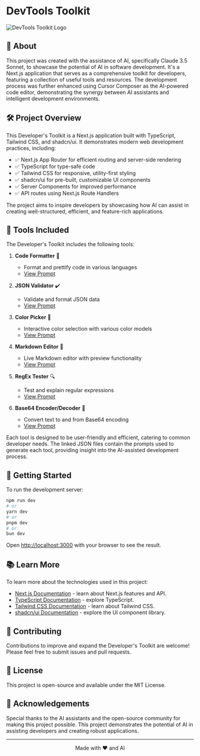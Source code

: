 # DevTools Toolkit

![DevTools Toolkit Logo](https://www.devtools.tools/assets/logo-light-v11.svg)

## 🚀 About

This project was created with the assistance of AI, specifically Claude 3.5 Sonnet, to showcase the potential of AI in software development. It's a Next.js application that serves as a comprehensive toolkit for developers, featuring a collection of useful tools and resources. The development process was further enhanced using Cursor Composer as the AI-powered code editor, demonstrating the synergy between AI assistants and intelligent development environments.

## 🛠️ Project Overview

This Developer's Toolkit is a Next.js application built with TypeScript, Tailwind CSS, and shadcn/ui. It demonstrates modern web development practices, including:

- ✅ Next.js App Router for efficient routing and server-side rendering
- ✅ TypeScript for type-safe code
- ✅ Tailwind CSS for responsive, utility-first styling
- ✅ shadcn/ui for pre-built, customizable UI components
- ✅ Server Components for improved performance
- ✅ API routes using Next.js Route Handlers

The project aims to inspire developers by showcasing how AI can assist in creating well-structured, efficient, and feature-rich applications.

## 🧰 Tools Included

The Developer's Toolkit includes the following tools:

1. **Code Formatter** 📝

   - Format and prettify code in various languages
   - [View Prompt](https://github.com/mryesiller/Devtools/tree/main/prompts/code-formatter.json)

2. **JSON Validator** ✔️

   - Validate and format JSON data
   - [View Prompt](https://github.com/mryesiller/Devtools/tree/main/prompts/json-validator.json)

3. **Color Picker** 🎨

   - Interactive color selection with various color models
   - [View Prompt](https://github.com/mryesiller/Devtools/tree/main/prompts/color-picker.json)

4. **Markdown Editor** 📘

   - Live Markdown editor with preview functionality
   - [View Prompt](https://github.com/mryesiller/Devtools/tree/main/prompts/markdown-editor.json)

5. **RegEx Tester** 🔍

   - Test and explain regular expressions
   - [View Prompt](https://github.com/mryesiller/Devtools/tree/main/prompts/regex-tester.json)

6. **Base64 Encoder/Decoder** 🔐
   - Convert text to and from Base64 encoding
   - [View Prompt](https://github.com/mryesiller/Devtools/tree/main/prompts/base64-encoder-decoder.json)

Each tool is designed to be user-friendly and efficient, catering to common developer needs. The linked JSON files contain the prompts used to generate each tool, providing insight into the AI-assisted development process.

## 🚀 Getting Started

To run the development server:

```bash
npm run dev
# or
yarn dev
# or
pnpm dev
# or
bun dev
```

Open [http://localhost:3000](http://localhost:3000) with your browser to see the result.

## 📚 Learn More

To learn more about the technologies used in this project:

- [Next.js Documentation](https://nextjs.org/docs) - learn about Next.js features and API.
- [TypeScript Documentation](https://www.typescriptlang.org/docs/) - explore TypeScript.
- [Tailwind CSS Documentation](https://tailwindcss.com/docs) - learn about Tailwind CSS.
- [shadcn/ui Documentation](https://ui.shadcn.com/) - explore the UI component library.

## 🤝 Contributing

Contributions to improve and expand the Developer's Toolkit are welcome! Please feel free to submit issues and pull requests.

## 📄 License

This project is open-source and available under the MIT License.

## 🙏 Acknowledgements

Special thanks to the AI assistants and the open-source community for making this project possible. This project demonstrates the potential of AI in assisting developers and creating robust applications.

---

<p align="center">Made with ❤️ and AI</p>
